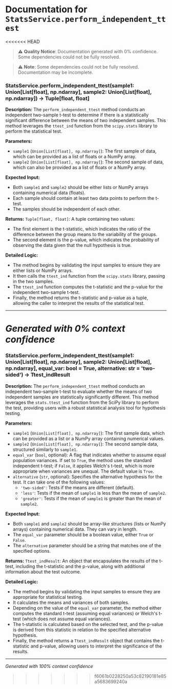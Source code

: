 # Documentation for `StatsService.perform_independent_ttest`

<<<<<<< HEAD
> ⚠️ **Quality Notice**: Documentation generated with 0% confidence. Some dependencies could not be fully resolved.


> ⚠️ **Note**: Some dependencies could not be fully resolved. Documentation may be incomplete.
### StatsService.perform_independent_ttest(sample1: Union[List[float], np.ndarray], sample2: Union[List[float], np.ndarray]) -> Tuple[float, float]

**Description:**
The `perform_independent_ttest` method conducts an independent two-sample t-test to determine if there is a statistically significant difference between the means of two independent samples. This method leverages the `ttest_ind` function from the `scipy.stats` library to perform the statistical test.

**Parameters:**
- `sample1` (`Union[List[float], np.ndarray]`): The first sample of data, which can be provided as a list of floats or a NumPy array.
- `sample2` (`Union[List[float], np.ndarray]`): The second sample of data, which can also be provided as a list of floats or a NumPy array.

**Expected Input:**
- Both `sample1` and `sample2` should be either lists or NumPy arrays containing numerical data (floats).
- Each sample should contain at least two data points to perform the t-test.
- The samples should be independent of each other.

**Returns:**
`Tuple[float, float]`: A tuple containing two values:
- The first element is the t-statistic, which indicates the ratio of the difference between the group means to the variability of the groups.
- The second element is the p-value, which indicates the probability of observing the data given that the null hypothesis is true.

**Detailed Logic:**
- The method begins by validating the input samples to ensure they are either lists or NumPy arrays.
- It then calls the `ttest_ind` function from the `scipy.stats` library, passing in the two samples.
- The `ttest_ind` function computes the t-statistic and the p-value for the independent two-sample t-test.
- Finally, the method returns the t-statistic and p-value as a tuple, allowing the caller to interpret the results of the statistical test.

---
*Generated with 0% context confidence*
=======
### StatsService.perform_independent_ttest(sample1: Union[List[float], np.ndarray], sample2: Union[List[float], np.ndarray], equal_var: bool = True, alternative: str = 'two-sided') -> Ttest_indResult

**Description:**
The `perform_independent_ttest` method conducts an independent two-sample t-test to evaluate whether the means of two independent samples are statistically significantly different. This method leverages the `stats.ttest_ind` function from the SciPy library to perform the test, providing users with a robust statistical analysis tool for hypothesis testing.

**Parameters:**
- `sample1` (`Union[List[float], np.ndarray]`): The first sample data, which can be provided as a list or a NumPy array containing numerical values.
- `sample2` (`Union[List[float], np.ndarray]`): The second sample data, structured similarly to `sample1`.
- `equal_var` (`bool`, optional): A flag that indicates whether to assume equal population variances. If set to `True`, the method uses the standard independent t-test; if `False`, it applies Welch's t-test, which is more appropriate when variances are unequal. The default value is `True`.
- `alternative` (`str`, optional): Specifies the alternative hypothesis for the test. It can take one of the following values:
  - `'two-sided'`: Tests if the means are different (default).
  - `'less'`: Tests if the mean of `sample1` is less than the mean of `sample2`.
  - `'greater'`: Tests if the mean of `sample1` is greater than the mean of `sample2`.

**Expected Input:**
- Both `sample1` and `sample2` should be array-like structures (lists or NumPy arrays) containing numerical data. They can vary in length.
- The `equal_var` parameter should be a boolean value, either `True` or `False`.
- The `alternative` parameter should be a string that matches one of the specified options.

**Returns:**
`Ttest_indResult`: An object that encapsulates the results of the t-test, including the t-statistic and the p-value, along with additional information about the test outcome.

**Detailed Logic:**
- The method begins by validating the input samples to ensure they are appropriate for statistical testing.
- It calculates the means and variances of both samples.
- Depending on the value of the `equal_var` parameter, the method either computes the standard t-test (assuming equal variances) or Welch's t-test (which does not assume equal variances).
- The t-statistic is calculated based on the selected test, and the p-value is derived from this statistic in relation to the specified alternative hypothesis.
- Finally, the method returns a `Ttest_indResult` object that contains the t-statistic and p-value, allowing users to interpret the significance of the results.

---
*Generated with 100% context confidence*
>>>>>>> f6061b0228250a53c82190181e85a5683699240a
